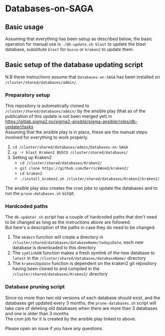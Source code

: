# Databases-on-SAGA

## Basic usage
Assuming that everything has been setup as described below, the basic operation for manual use is `./db-update.sh blast` to update the blast database, substitute `blast` for `busco` or `kraken2` to update them.  

## Basic setup of the database updating script 
N.B these instructions assume that `Databases-on-SAGA` has been installed on `/cluster/shared/databases/admin/`.  

### Preparatory setup
This repository is automatically cloned to `/cluster/shared/databases/admin/` by the ansible play (that as of the publication of this update is not been merged yet) in https://gitlab.sigma2.no/sigma2-ansible/sigma-ansible/roles/db-updater/tasks  
Assuming that the ansible play is in place, these are the manual steps involved for everything to work properly.  

1. `cd /cluster/shared/databases/admin/Databases-on-SAGA`  
1. `cp -r blast Kraken2 BUSCO /cluster/shared/databases/`
1. Setting up Kraken2
    * `cd /cluster/shared/databases/Kraken2/`
    * `git clone https://github.com/DerrickWood/kraken2/`
    * `cd kraken2`
    * `./install_kraken2.sh /cluster/shared/databases/Kraken2/kraken2/`

The ansible play also creates the cron jobs to update the databases and to run the `prune-databases.sh` script.  

### Hardcoded paths
The `db-updater.sh` script has a couple of hardcoded paths that don't need to be changed as long as the instructions above are followed.  
But here's a description of the paths in case they do need to be changed:

1. The `mkdest` function will create a directory in `/cluster/shared/databases/databaseName/todaysDate`, each new database is downloaded to this directory  
1. The `symlinkDB` function makes a fresh symlink of the new database to `latest` in the `/cluster/shared/databases/databaseName/` directory  
1. The `kraken2Update` function is dependent on the kraken2 git repository having been cloned to and compiled in the `/cluster/shared/databases/Kraken2/` directory  

### Database pruning script
Since no more than two old versions of each database should exist, and the databases get updated every 3 months, the `prune-databases.sh` script will take care of deleting old databases when there are more than 3 databases and one is older than 3 months  
The cron job for it is created by the ansible play linked to above.  

Please open an issue if you have any questions.  
